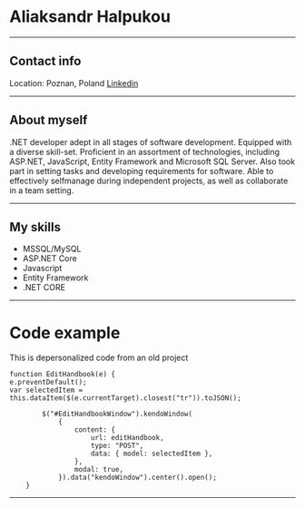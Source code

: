 # Aliaksandr Halpukou

---

## Contact info

Location: Poznan, Poland
[Linkedin](www.linkedin.com/in/ahalpukou)

---

## About myself

.NET developer adept in all stages
of software development. Equipped
with a diverse skill-set.
Proficient in an assortment of
technologies, including ASP\.NET,
JavaScript, Entity Framework and
Microsoft SQL Server. Also took
part in setting tasks and
developing requirements for
software. Able to effectively selfmanage during independent projects,
as well as collaborate in a team
setting.

---

## My skills

- MSSQL/MySQL
- ASP\.NET Core
- Javascript
- Entity Framework
- .NET CORE

---

# Code example

This is depersonalized code from an old project

```
function EditHandbook(e) {
e.preventDefault();
var selectedItem = this.dataItem($(e.currentTarget).closest("tr")).toJSON();

        $("#EditHandbookWindow").kendoWindow(
            {
                content: {
                    url: editHandbook,
                    type: "POST",
                    data: { model: selectedItem },
                },
                modal: true,
            }).data("kendoWindow").center().open();
    }
```
---
